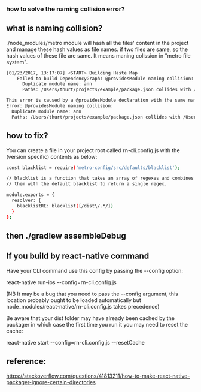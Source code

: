 ### how to solve the naming collision error?

## what is naming collision?
./node_modules/metro module will hash all the files' content in the project and manage these hash values as file names.
if two files are same, so the hash values of these file are same. It means maning collssion in "metro file system".

```sh
[01/23/2017, 13:17:07] <START> Building Haste Map
    Failed to build DependencyGraph: @providesModule naming collision:
      Duplicate module name: ann
      Paths: /Users/thurt/projects/example/package.json collides with /Users/thurt/projects/example/dist/esdoc/package.json

This error is caused by a @providesModule declaration with the same name across two different files.
Error: @providesModule naming collision:
  Duplicate module name: ann
  Paths: /Users/thurt/projects/example/package.json collides with /Users/thurt/projects/example/dist/esdoc/package.json
```

## how to fix?

You can create a file in your project root called rn-cli.config.js with the (version specific) contents as below:
```sh
const blacklist = require('metro-config/src/defaults/blacklist');

// blacklist is a function that takes an array of regexes and combines
// them with the default blacklist to return a single regex.

module.exports = {
  resolver: {
    blacklistRE: blacklist([/dist\/.*/])
  }
};
```
## then ./gradlew assembleDebug

## If you build by react-native command
Have your CLI command use this config by passing the --config option:

react-native run-ios --config=rn-cli.config.js

(NB It may be a bug that you need to pass the --config argument, this location probably ought to be loaded automatically but node_modules/react-native/rn-cli.config.js takes precedence)

Be aware that your dist folder may have already been cached by the packager in which case the first time you run it you may need to reset the cache:

react-native start --config=rn-cli.config.js --resetCache

## reference:
https://stackoverflow.com/questions/41813211/how-to-make-react-native-packager-ignore-certain-directories
